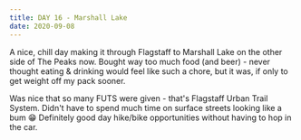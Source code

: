 ```yaml
---
title: DAY 16 - Marshall Lake
date: 2020-09-08
---
```


A nice, chill day making it through Flagstaff to Marshall Lake on the other side of The Peaks now. Bought way too much food (and beer) - never thought eating & drinking would feel like such a chore, but it was, if only to get weight off my pack sooner.

Was nice that so many FUTS were given - that's Flagstaff Urban Trail System. Didn't have to spend much time on surface streets looking like a bum 😁 Definitely good day hike/bike opportunities without having to hop in the car.
